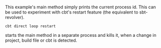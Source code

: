 This example's main method simply prints the current process id.
This can be used to experiment with cbt's restart feature
(the equivalent to sbt-revolver).

```
cbt direct loop restart
```

starts the main method in a separate process and kills it, when
a change in project, build file or cbt is detected.
